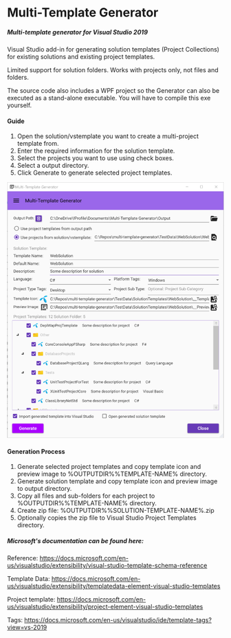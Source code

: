 # Multi-Template Generator
##### Multi-template generator for Visual Studio 2019

Visual Studio add-in for generating solution templates (Project Collections) for existing solutions and existing project templates.

Limited support for solution folders. Works with projects only, not files and folders.

The source code also includes a WPF project so the Generator can also be executed as a stand-alone executable. You will have to compile this exe yourself.

#### Guide

1. Open the solution/vstemplate you want to create a multi-project template from.
2. Enter the required information for the solution template.
3. Select the projects you want to use using check boxes.
4. Select a output directory.
5. Click Generate to generate selected project templates.

![Screenshot](https://github.com/cihlen/multi-template-generator/blob/develop/Graphics/Doc/Multi-Template_Generator_Window.png "Screenshot")

#### Generation Process
1. Generate selected project templates and copy template icon and preview image to %OUTPUTDIR%\%TEMPLATE-NAME% directory.
2. Generate solution template and copy template icon and preview image to output directory.
3. Copy all files and sub-folders for each project to %OUTPUTDIR%\%TEMPLATE-NAME% directory.
4. Create zip file: %OUTPUTDIR%\%SOLUTION-TEMPLATE-NAME%.zip
5. Optionally copies the zip file to Visual Studio Project Templates directory.

##### Microsoft's documentation can be found here:
Reference: https://docs.microsoft.com/en-us/visualstudio/extensibility/visual-studio-template-schema-reference

Template Data: https://docs.microsoft.com/en-us/visualstudio/extensibility/templatedata-element-visual-studio-templates

Project template: https://docs.microsoft.com/en-us/visualstudio/extensibility/project-element-visual-studio-templates

Tags: https://docs.microsoft.com/en-us/visualstudio/ide/template-tags?view=vs-2019

